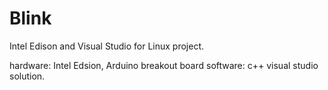 # Blink

Intel Edison and Visual Studio for Linux project.

hardware: Intel Edsion, Arduino breakout board
software: c++ visual studio solution.
